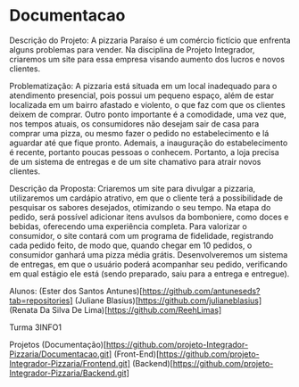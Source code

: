 # Documentacao

Descrição do Projeto:
  A pizzaria Paraíso é um comércio fictício que enfrenta alguns problemas para vender. Na disciplina de Projeto Integrador, criaremos um site para essa empresa visando aumento dos lucros e novos clientes.

Problematização:
  A pizzaria está situada em um local inadequado para o atendimento presencial, pois possui um pequeno espaço, além de estar localizada em um bairro afastado e violento, o que faz com que os clientes deixem de comprar. Outro ponto importante é a comodidade, uma vez que, nos tempos atuais, os consumidores não desejam sair de casa para comprar uma pizza, ou mesmo fazer o pedido no estabelecimento e lá aguardar até que fique pronto. Ademais, a inauguração do estabelecimento é recente, portanto poucas pessoas o conhecem. Portanto, a loja precisa de um sistema de entregas e de um site chamativo para atrair novos clientes.

Descrição da Proposta:
  Criaremos um site para divulgar a pizzaria, utilizaremos um cardápio atrativo, em que o cliente terá a possibilidade de pesquisar os sabores desejados, otimizando o seu tempo. Na etapa do pedido, será possível adicionar itens avulsos da bomboniere, como doces e bebidas, oferecendo uma experiência completa. Para valorizar o consumidor, o site contará com um programa de fidelidade, registrando cada pedido feito, de modo que, quando chegar em 10 pedidos, o consumidor ganhará uma pizza média grátis. Desenvolveremos um sistema de entregas, em que o usuário poderá acompanhar seu pedido, verificando em qual estágio ele está (sendo preparado, saiu para a entrega e entregue).

Alunos:
  (Ester dos Santos Antunes)[https://github.com/antuneseds?tab=repositories]
  (Juliane Blasius)[https://github.com/julianeblasius]
  (Renata Da Silva De Lima)[https://github.com/ReehLimas]

Turma
  3INFO1

Projetos
(Documentação)[https://github.com/projeto-Integrador-Pizzaria/Documentacao.git]
(Front-End)[https://github.com/projeto-Integrador-Pizzaria/Frontend.git]
(Backend)[https://github.com/projeto-Integrador-Pizzaria/Backend.git]

